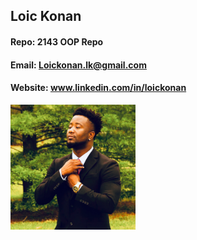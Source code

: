 ## Loic Konan
#### Repo: 2143 OOP Repo
#### Email: Loickonan.lk@gmail.com
#### Website: www.linkedin.com/in/loickonan
<img src="pic.png" width="200">